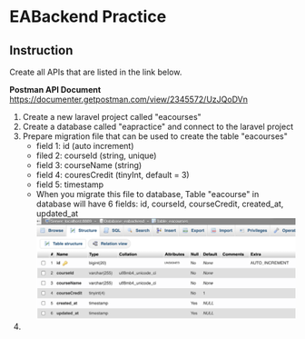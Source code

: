 # EABackend Practice

## Instruction 

Create all APIs that are listed in the link below.

**Postman API Document**
https://documenter.getpostman.com/view/2345572/UzJQoDVn


1. Create a new laravel project called "eacourses"
2. Create a database called "eapractice" and connect to the laravel project
3. Prepare migration file that can be used to create the table "eacourses" 
   - field 1: id  (auto increment)
   - filed 2: courseId (string, unique)
   - field 3: courseName (string)
   - field 4: couresCredit (tinyInt, default = 3)
   - field 5: timestamp
   - When you migrate this file to database, Table "eacourse" in database will have 6 fields: id, courseId, courseCredit, created_at, updated_at
   ![eacourse Table](https://github.com/lalitanar/eabackendpractice/blob/2537bb18cc274a303fa5d61f0e3aa6c26395d444/eacourse_table.png)
4.

    
